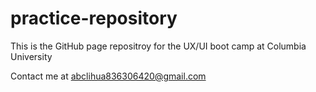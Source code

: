 # practice-repository

This is the GitHub page repositroy for the UX/UI boot camp at Columbia University

Contact me at abclihua836306420@gmail.com
